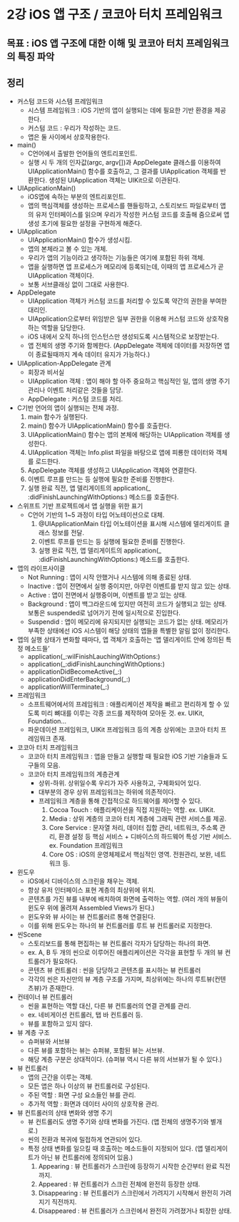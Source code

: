 # 2강 iOS 앱 구조 / 코코아 터치 프레임워크

## 목표 : iOS 앱 구조에 대한 이해 및 코코아 터치 프레임워크의 특징 파악

## 정리

- 커스텀 코드와 시스템 프레임워크
    - 시스템 프레임워크 : iOS 기반의 앱이 실행되는 데에 필요한 기반 환경을 제공한다.
    - 커스텀 코드 : 우리가 작성하는 코드.
    - 앱은 둘 사이에서 상호작용한다.
- main()
    - C언어에서 출발한 언어들의 엔트리포인트.
    - 실행 시 두 개의 인자값(argc, argv[])과 AppDelegate 클래스를 이용하여 UIApplicationMain() 함수를 호출하고, 그 결과를 UIApplication 객체를 반환한다. 
    생성된 UIApplication 객체는 UIKit으로 이관된다.
- UIApplicationMain()
    - iOS앱에 속하는 부분의 엔트리포인트.
    - 앱의 핵심객체를 생성하는 프로세스를 핸들링하고, 스토리보드 파일로부터 앱의 유저 인터페이스를 읽으며 우리가 작성한 커스텀 코드를 호출해 줌으로써 앱 생성 초기에 필요한 설정을 구현하게 해준다.
- UIApplication
    - UIApplicationMain() 함수가 생성시킴.
    - 앱의 본체라고 볼 수 있는 개체.
    - 우리가 앱의 기능이라고 생각하는 기능들은 여기에 포함된 하위 객체.
    - 앱을 실행하면 앱 프로세스가 메모리에 등록되는데, 이때의 앱 프로세스가 곧 UIApplication 객체이다.
    - 보통 서브클래싱 없이 그대로 사용한다.
- AppDelegate
    - UIApplication 객체가 커스텀 코드를 처리할 수 있도록 약간의 권한을 부여한 대리인.
    - UIApplication으로부터 위임받은 일부 권한을 이용해 커스텀 코드와 상호작용하는 역할을 담당한다.
    - iOS 내에서 오직 하나의 인스턴스만 생성되도록 시스템적으로 보장받는다.
    - 앱 전체의 생명 주기와 함께한다. (AppDelegate 객체에 데이터를 저장하면 앱이 종료될때까지 계속 데이터 유지가 가능하다.)
- UIApplication-AppDelegate 관계
    - 회장과 비서실
    - UIApplication 객체 : 앱이 해야 할 아주 중요하고 핵심적인 일, 앱의 생명 주기 관리나 이벤트 처리같은 것들을 담당.
    - AppDelegate : 커스텀 코드를 처리.
- C기반 언어의 앱이 실행되는 전체 과정.
    1. main 함수가 실행된다.
    2. main() 함수가 UIApplicationMain() 함수를 호출한다. 
    3. UIApplicationMain() 함수는 앱의 본체에 해당하는 UIApplication 객체를 생성한다.
    4. UIApplication 객체는 Info.plist 파일을 바탕으로 앱에 피룡한 데이터와 객체를 로드한다. 
    5. AppDelegate 객체를 생성하고 UIApplication 객체와 연결한다.
    6. 이벤트 루프를 만드는 등 실행에 필요한 준비를 진행한다.
    7. 실행 완료 직전, 앱 델리게이트의 application(_ :didFinishLaunchingWithOptions:) 메소드를 호출한다.
- 스위프트 기반 프로젝트에서 앱 실행을 위한 표기
    - C언어 기반의 1~5 과정이 타입 어노테이션으로 대체.
        1. @UIApplicationMain 타입 어노테이션을 표시해 시스템에 델리게이트 클래스 정보를 전달. 
        2. 이벤트 루프를 만드는 등 실행에 필요한 준비를 진행한다.
        3. 실행 완료 직전, 앱 델리게이트의 application(_ :didFinishLaunchingWithOptions:) 메소드를 호출한다.
- 앱의 라이프사이클
    - Not Running : 앱이 시작 안했거나 시스템에 의해 종료된 상태.
    - Inactive : 앱이 전면에서 실행 중이지만, 아무런 이벤트를 받지 않고 있는 상태.
    - Active : 앱이 전면에서 실행중이며, 이벤트를 받고 있는 상태.
    - Background : 앱이 백그라운드에 있지만 여전히 코드가 실행되고 있는 상태. 보통은 suspended로 넘어가기 전에 일시적으로 진입한다.
    - Suspendid : 앱이 메모리에 유지되지만 실행되는 코드가 없는 상태. 메모리가 부족한 상태에선 iOS 시스템이 해당 상태의 앱들을 특별한 알림 없이 정리한다.
- 앱의 실행 상태가 변화할 때마다, 앱 객체가 호출하는 ‘앱 델리게이트 안에 정의된 특정 메소드들’
    - application(_:wilFinishLauchingWithOptions:)
    - application(_:didFinishLaunchingWithOptions:)
    - applicationDidBecomeActive(_:)
    - applicationDidEnterBackground(_:)
    - applicationWillTerminate(_:)
- 프레임워크
    - 소프트웨어에서의 프레임워크 : 애플리케이션 제작을 빠르고 편리하게 할 수 있도록 미리 뼈대를 이루는 각종 코드를 제작하여 모아둔 것. ex. UIKit, Foundation...
    - 파운데이션 프레임워크, UIKit 프레임워크 등의 계층 상위에는 코코아 터치 프레임워크 존재.
- 코코아 터치 프레임워크
    - 코코아 터치 프레임워크 : 앱을 만들고 실행할 때 필요한 iOS 기반 기술들과 도구들의 모음.
    - 코코아 터치 프레임워크의 계층관계
        - 상위-하위. 상위일수록 우리가 자주 사용하고, 구체화되어 있다.
        - 대부분의 경우 상위 프레임워크는 하위에 의존적이다.
        - 프레임워크 계층을 통해 간접적으로 하드웨어를 제어할 수 있다.
            1. Cocoa Touch : 애플리케이션을 직접 지원하는 역할. ex. UIKit.
            2. Media : 상위 계층의 코코아 터치 계층에 그래픽 관련 서비스를 제공. 
            3. Core Service : 문자열 처리, 데이터 집합 관리, 네트워크, 주소록 관리, 환경 설정 등 핵심 서비스 + 디바이스의 하드웨어 특성 기반 서비스. ex. Foundation 프레임워크
            4. Core OS : iOS의 운영체제로서 핵심적인 영역. 전원관리, 보완, 네트워크 등.
- 윈도우
    - iOS에서 디바이스의 스크린을 채우는 객체.
    - 항상 유저 인터페이스 표현 계층의 최상위에 위치.
    - 콘텐츠를 가진 뷰를 내부에 배치하여 화면에 출력하는 역할. (여러 개의 뷰들이 윈도우 위에 올려져 Assembled Views가 된다.)
    - 윈도우와 뷰 사이는 뷰 컨트롤러르 통해 연결된다.
    - 이를 위해 윈도우는 하나의 뷰 컨트롤러를 루트 뷰 컨트롤러로 지정한다.
- 씬Scene
    - 스토리보드를 통해 편집하는 뷰 컨트롤러 각자가 담당하는 하나의 화면.
    - ex. A, B 두 개의 씬으로 이루어진 애플리케이션은 각각을 표현할 두 개의 뷰 컨트롤러가 필요하다.
    - 콘텐츠 뷰 컨트롤러 : 씬을 담당하고 콘텐츠를 표시하는 뷰 컨트롤러
    - 각각의 씬은 자신만의 뷰 계층 구조를 가지며, 최상위에는 하나의 루트뷰(컨텐츠뷰)가 존재한다.
- 컨테이너 뷰 컨트롤러
    - 씬을 표현하는 역할 대신, 다른 뷰 컨트롤러의 연결 관계를 관리.
    - ex. 네비게이션 컨트롤러, 탭 바 컨트롤러 등.
    - 뷰를 포함하고 있지 않다.
- 뷰 계층 구조
    - 슈퍼뷰와 서브뷰
    - 다른 뷰를 포함하는 뷰는 슈퍼뷰, 포함된 뷰는 서브뷰.
    - 해당 계층 구분은 상대적이다. (슈퍼뷰 역시 다른 뷰의 서브뷰가 될 수 있다.)
- 뷰 컨트롤러
    - 앱의 근간을 이루는 객체.
    - 모든 앱은 하나 이상의 뷰 컨트롤러로 구성된다.
    - 주된 역할 :  화면 구성 요소들인 뷰를 관리.
    - 추가적 역할 : 화면과 데이터 사이의 상호작용 관리.
- 뷰 컨트롤러의 상태 변화와 생명 주기
    - 뷰 컨트롤러도 생명 주기와 상태 변화를 가진다. (앱 전체의 생명주기와 별개로.)
    - 씬의 전환과 복귀에 밀접하게 연관되어 있다.
    - 특정 상태 변화를 일으킬 때 호출하는 메소드들이 지정되어 있다. (앱 델리게이트가 아닌 뷰 컨트롤러에 정의되어 있음.)
        1. Appearing : 뷰 컨트롤러가 스크린에 등장하기 시작한 순간부터 완료 직전까지.
        2. Appeared : 뷰 컨트롤러가 스크린 전체에 완전히 등장한 상태.
        3. Disappearing : 뷰 컨트롤러가 스크린에서 가려지기 시작해서 완전히 가려지기 직전까지.
        4. Disappeared : 뷰 컨트롤러가 스크린에서 완전히 가려졌거나 퇴장한 상태.
